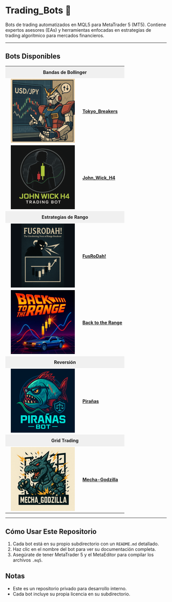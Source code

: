 # Trading_Bots 🤖

Bots de trading automatizados en MQL5 para MetaTrader 5 (MT5). Contiene expertos asesores (EAs) y herramientas enfocadas en estrategias de trading algorítmico para mercados financieros.

---

## Bots Disponibles

<table style="table-layout:fixed; width:100%;">
  <tr>
    <td colspan="2" style="text-align:center; background-color:#f0f0f0; padding:10px; font-weight:bold;">Bandas de Bollinger</td>
  </tr>
  <tr>
    <td style="text-align:center; width:220px; min-width:220px; max-width:220px;"><img src="Tokyo_Breakers/images/Tokyo_Breakers_logo.png" style="width:200px; min-width:200px; max-width:200px;"/></td>
    <td style="text-align:left"><a href="Tokyo_Breakers/README.md"><b>Tokyo_Breakers</b></a></td>
  </tr>
  <tr>
    <td style="text-align:center"><img src="John_Wick_H4/images/John_Wick_H4_logo.png" style="width:200px; min-width:200px; max-width:200px;"/></td>
    <td style="text-align:left"><a href="John_Wick_H4/README.md"><b>John_Wick_H4</b></a></td>
  </tr>
  <tr>
    <td colspan="2" style="text-align:center; background-color:#f0f0f0; padding:10px; font-weight:bold;">Estrategias de Rango</td>
  </tr>
  <tr>
    <td style="text-align:center"><img src="FusRoDah!/images/FusRoDah_centered.png" style="width:200px; min-width:200px; max-width:200px;"/></td>
    <td style="text-align:left"><a href="FusRoDah!/README.md"><b>FusRoDah!</b></a></td>
  </tr>
  <tr>
    <td style="text-align:center"><img src="Back_to_the_Range/images/Back_to_the_Range_logo.png" style="width:200px; min-width:200px; max-width:200px;"/></td>
    <td style="text-align:left"><a href="Back_to_the_Range/README.md"><b>Back to the Range</b></a></td>
  </tr>
  <tr>
    <td colspan="2" style="text-align:center; background-color:#f0f0f0; padding:10px; font-weight:bold;">Reversión</td>
  </tr>
  <tr>
    <td style="text-align:center"><img src="Pirañas/images/Pirañas_logo.png" style="width:200px; min-width:200px; max-width:200px;"/></td>
    <td style="text-align:left"><a href="Pirañas/README.md"><b>Pirañas</b></a></td>
  </tr>
  <tr>
    <td colspan="2" style="text-align:center; background-color:#f0f0f0; padding:10px; font-weight:bold;">Grid Trading</td>
  </tr>
  <tr>
    <td style="text-align:center"><img src="Mecha_Godzilla/images/MECHA-GODZILLA_logo.png" style="width:200px; min-width:200px; max-width:200px;"/></td>
    <td style="text-align:left"><a href="Mecha_Godzilla/README.md"><b>Mecha-Godzilla</b></a></td>
  </tr>
</table>

---

## Cómo Usar Este Repositorio
1. Cada bot está en su propio subdirectorio con un `README.md` detallado.
2. Haz clic en el nombre del bot para ver su documentación completa.
3. Asegúrate de tener MetaTrader 5 y el MetaEditor para compilar los archivos `.mq5`.

## Notas
- Este es un repositorio privado para desarrollo interno.
- Cada bot incluye su propia licencia en su subdirectorio.